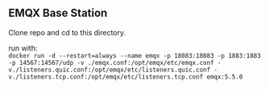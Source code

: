 ## EMQX Base Station

Clone repo and cd to this directory.  

run with:  
`docker run -d --restart=always --name emqx -p 18083:18083 -p 1883:1883 -p 14567:14567/udp -v ./emqx.conf:/opt/emqx/etc/emqx.conf -v./listeners.quic.conf:/opt/emqx/etc/listeners.quic.conf -v./listeners.tcp.conf:/opt/emqx/etc/listeners.tcp.conf emqx:5.5.0`
